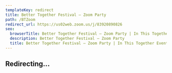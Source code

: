 ```yaml
---
templateKey: redirect
title: Better Together Festival — Zoom Party
path: /BTZoom
redirect_url: https://us02web.zoom.us/j/83920890826
seo:
  browserTitle: Better Together Festival — Zoom Party | In This Together Events
  description: Better Together Festival — Zoom Party
  title: Better Together Festival — Zoom Party | In This Together Events
---
```

## Redirecting...